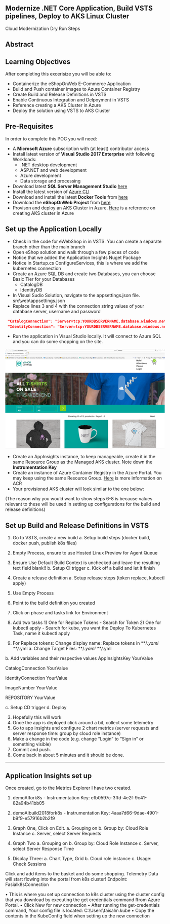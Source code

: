 ## Modernize .NET Core Application, Build VSTS pipelines, Deploy to AKS Linux Cluster
Cloud Modernization Dry Run Steps
 
## Abstract ##

## Learning Objectives ##
After completing this excerisize you will be able to:

- Containerize the eShopOnWeb E-Commerce Application
- Build and Push container images to Azure Container Registry
- Create Build and Release Definitions in VSTS
- Enable Continuous Integration and Delpoyment in VSTS
- Reference creating a AKS Cluster in Azure
- Deploy the solution using VSTS to AKS Cluster

## Pre-Requisites ##
In order to complete this POC you will need:

- A **Microsoft Azure** subscription with (at least) contributor access
- Install latest version of **Visual Studio 2017 Enterprise** with following Workloads:
	- .NET desktop development
	- ASP.NET and web development
	- Azure development
	- Data storage and processing
- Download latest **SQL Server Management Studio** [here](https://docs.microsoft.com/en-us/sql/ssms/download-sql-server-management-studio-ssms)
- Install the latest version of [Azure CLI](https://docs.microsoft.com/en-us/cli/azure/install-azure-cli?view=azure-cli-latest)
- Download and install the latest **Docker Tools** from [here](https://docs.docker.com/docker-for-windows/install/)
- Download the **eShopOnWeb Project** from [here](https://demowebst.blob.core.windows.net/sharecode/eShopOnWebNetCore2.0.zip)
- Provison and deploy an AKS Cluster in Azure. [Here](https://docs.microsoft.com/en-us/azure/aks/kubernetes-walkthrough-portal) is a reference on creating AKS cluster in Azure

## Set up the Application Locally 
* Check in the code for eWebShop in in VSTS. You can create a separate branch other than the main branch
* Open eShop solution and walk through a few pieces of code
* Notice that we added the Application Insights Nuget Package
* Notice in Startup.cs ConfigureServices, this is where we add the kubernetes connection
* Create an Azure SQL DB and create two Databases, you can choose Basic Tier for your Databases
  * CatalogDB
  * IdentityDB
* In Visual Sudio Solution, navigate to the appsettings.json file. src\web\appsettings.json
* Replace lines 3 and 4 with the connection string values of your database server, username and password

```` JSON
 "CatalogConnection": "Server=tcp:YOURDBSERVERNAME.database.windows.net,1433;Initial Catalog=CatalogDB;Persist Security Info=False;User ID=YOURUSERID;Password=YOURPASSWORD;MultipleActiveResultSets=False;Encrypt=True;TrustServerCertificate=False;Connection Timeout=30;",
 "IdentityConnection": "Server=tcp:YOURDBSERVERNAME.database.windows.net,1433;Initial Catalog=IdentityDB;Persist Security Info=False;User ID=YOURUSERID;Password=YOURPASSWORD;MultipleActiveResultSets=False;Encrypt=True;TrustServerCertificate=False;Connection Timeout=30;"
````

* Run the application in Visual Studio locally. It will connect to Azure SQL and you can do some shopping on the site.

![Screenshot](images/eShopOnWeb-RunAppLocally.png)
 
* Create an AppInsights instance, to keep manageable, create it in the same Resource Group as the Managed AKS cluster. Note down the **Instrumentation Key**
* Create an instance of Azure Container Registry in the Azure Portal. You may keep using the same Resource Group. [Here](https://docs.microsoft.com/en-us/azure/container-registry/) is more information on ACR
* Your provisioned AKS cluster will look similar to the one below:

 
(The reason why you would want to show steps 6-8 is because values relevant to these will be used in setting up configurations for the build and release definitions)

## Set up Build and Release Definitions in VSTS 
1.	Go to VSTS, create a new build
a.	Setup build steps (docker build, docker push, publish k8s files)
1.	Empty Process, ensure to use Hosted Linux Preview for Agent Queue
2.	Ensure Use Default Build Context is unchecked and leave the resulting text field blank!!
b.	Setup CI trigger
c.	Kick off a build and let it finish
 
 
2.	Create a release definition
a.	Setup release steps (token replace, kubectl apply)
1.	Use Empty Process
2.	Point to the build definition you created
3.	Click on phase and tasks link for Environment
4.	Add two tasks 1) One for Replace Tokens - Search for Token  2) One for kubectl apply - Search for kube, you want the Deploy To Kubernetes Task, name it kubectl apply
5.	For Replace tokens: Change display name: Replace tokens in **/*.yaml **/*.yml
a.	Change Target Files: 
**/*.yaml
**/*.yml
 
b.	Add variables and their respective values
AppInsightsKey
YourValue
 
CatalogConnection
YourValue
 
IdentityConnection
YourValue
 
ImageNumber
YourValue
 
REPOSITORY
YourValue
 
 
c.	Setup CD trigger
d.	Deploy
 
3.	Hopefully this will work 
4.	Once the app is deployed click around a bit, collect some telemetry
5.	Go to app insights and configure 2 chart metrics (server requests and server response time: group by cloud role instance)
6.	Make a change in the code (e.g. change “Login” to “Sign in” or something visible)
7.	Commit and push.
8.	Come back in about 5 minutes and it should be done.
 
 
 
********************************************************************************************
##  Application Insights set up
 
Once created, go to the Metrics Explorer
I have two created.
1.	demoAIfork8s - Instrumentation Key: efb0597c-3ffd-4e2f-9c41-82a94b41bb05
2.	demoAIbuild2018fork8s - Instrumentation Key: 4aaa7d66-9dae-4901-b9f9-e57916b2b2f9
 
1.	Graph One, Click on Edit. 
a.	Grouping on
b.	Group by: Cloud Role Instance
c.	Server, select Server Requests
 
2.	Graph Two
a.	Grouping on
b.	Group by: Cloud Role Instance
c.	Server, select Server Response Time
 
3.	Display Three:
a.	Chart Type, Grid
b.	Cloud role instance
c.	Usage: Check Sessions
 
Click and add items to the basket and do some shopping. Telemetry Data will start flowing into the portal from k8s cluster!
Endpoint: Fasialk8sConnection

•	This is where you set up connection to k8s cluster using the cluster config that you download by executing the get credentials command ffrom Azure Portal.
•	Click New for new connection
•	After running the get-credentials command, Your config file is located: C:\Users\faisalm\.kube
•	Copy the contents in the KubeConfig field when setting up the new connection
